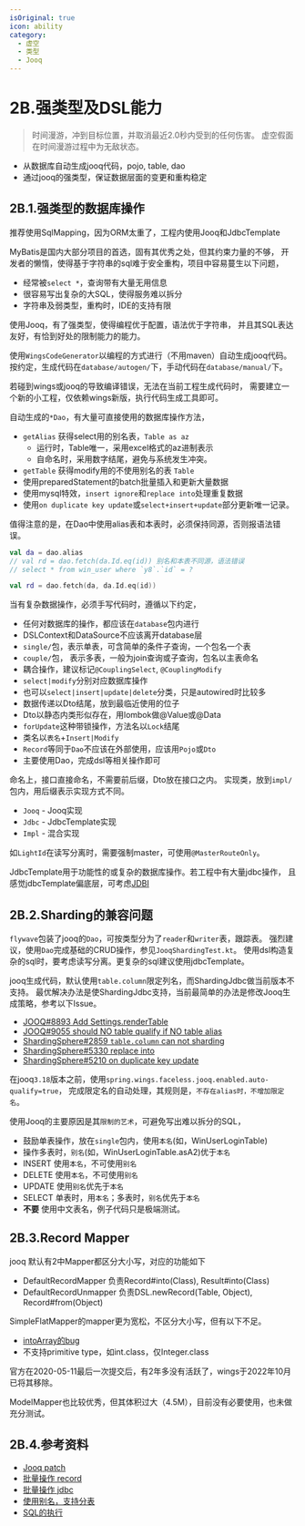 ```yaml
---
isOriginal: true
icon: ability
category:
  - 虚空
  - 类型
  - Jooq
---
```


# 2B.强类型及DSL能力

> 时间漫游，冲到目标位置，并取消最近2.0秒内受到的任何伤害。
> 虚空假面在时间漫游过程中为无敌状态。

* 从数据库自动生成jooq代码，pojo, table, dao
* 通过jooq的强类型，保证数据层面的变更和重构稳定

## 2B.1.强类型的数据库操作

推荐使用SqlMapping，因为ORM太重了，工程内使用Jooq和JdbcTemplate

MyBatis是国内大部分项目的首选，固有其优秀之处，但其约束力量的不够，
开发者的懒惰，使得基于字符串的sql难于安全重构，项目中容易蔓生以下问题，

* 经常被`select *`，查询带有大量无用信息
* 很容易写出复杂的大SQL，使得服务难以拆分
* 字符串及弱类型，重构时，IDE的支持有限

使用Jooq，有了强类型，使得编程优于配置，语法优于字符串，
并且其SQL表达友好，有恰到好处的限制能力的能力。

使用`WingsCodeGenerator`以编程的方式进行（不用maven）自动生成jooq代码。
按约定，生成代码在`database/autogen/`下，手动代码在`database/manual/`下。

若碰到wings或jooq的导致编译错误，无法在当前工程生成代码时，
需要建立一个新的小工程，仅依赖wings新版，执行代码生成工具即可。

自动生成的`*Dao`，有大量可直接使用的数据库操作方法，

* `getAlias` 获得select用的别名表，`Table as az`
  - 运行时，Table唯一，采用excel格式的az进制表示
  - 自命名时，采用数字结尾，避免与系统发生冲突。
* `getTable` 获得modify用的不使用别名的表 `Table`
* 使用preparedStatement的batch批量插入和更新大量数据
* 使用mysql特效，`insert ignore`和`replace into`处理重复数据
* 使用`on duplicate key update`或`select+insert+update`部分更新唯一记录。

值得注意的是，在Dao中使用alias表和本表时，必须保持同源，否则报语法错误。

```kotlin
val da = dao.alias
// val rd = dao.fetch(da.Id.eq(id)) 别名和本表不同源，语法错误
// select * from win_user where `y8`.`id` = ?

val rd = dao.fetch(da, da.Id.eq(id))
```

当有复杂数据操作，必须手写代码时，遵循以下约定，

* 任何对数据库的操作，都应该在`database`包内进行
* DSLContext和DataSource不应该离开database层
* `single/`包，表示单表，可含简单的条件子查询，一个包名一个表
* `couple/`包， 表示多表，一般为join查询或子查询，包名以主表命名
* 耦合操作，建议标记`@CouplingSelect`, `@CouplingModify`
* `select|modify`分别对应数据库操作
* 也可以`select|insert|update|delete`分类，只是autowired时比较多
* 数据传递以Dto结尾，放到最临近使用的位子
* Dto以静态内类形似存在，用lombok做@Value或@Data
* `forUpdate`这种带锁操作，方法名以`Lock`结尾
* 类名以`表名`+`Insert|Modify`
* `Record`等同于`Dao`不应该在外部使用，应该用`Pojo`或`Dto`
* 主要使用Dao，完成dsl等相关操作即可

命名上，接口直接命名，不需要前后缀，Dto放在接口之内。
实现类，放到`impl/`包内，用后缀表示实现方式不同。

* `Jooq` - Jooq实现
* `Jdbc` - JdbcTemplate实现
* `Impl` - 混合实现

如`LightId`在读写分离时，需要强制master，可使用`@MasterRouteOnly`。

JdbcTemplate用于功能性的或复杂的数据库操作。若工程中有大量jdbc操作，
且感觉jdbcTemplate偏底层，可考虑[JDBI](http://jdbi.org)

## 2B.2.Sharding的兼容问题

`flywave`包装了jooq的`Dao`，可按类型分为了`reader`和`writer`表，跟踪表。
强烈建议，使用`Dao`完成基础的CRUD操作，参见`JooqShardingTest.kt`。
使用dsl构造复杂的sql时，要考虑读写分离。更复杂的sql建议使用jdbcTemplate。

jooq生成代码，默认使用`table.column`限定列名，而ShardingJdbc做当前版本不支持。
最优解决办法是使ShardingJdbc支持，当前最简单的办法是修改Jooq生成策略，参考以下Issue。

* [JOOQ#8893 Add Settings.renderTable](https://github.com/jOOQ/jOOQ/issues/8893)
* [JOOQ#9055 should NO table qualify if NO table alias](https://github.com/jOOQ/jOOQ/pull/9055)
* [ShardingSphere#2859 `table.column` can not sharding](https://github.com/apache/incubator-shardingsphere/issues/2859)
* [ShardingSphere#5330 replace into](https://github.com/apache/shardingsphere/issues/5330)
* [ShardingSphere#5210 on duplicate key update](https://github.com/apache/shardingsphere/issues/5210)

在jooq`3.18`版本之前，使用`spring.wings.faceless.jooq.enabled.auto-qualify=true`，
完成限定名的自动处理，其规则是，`不存在alias时，不增加限定名`。

使用Jooq的主要原因是其`限制的艺术`，可避免写出难以拆分的SQL，

* 鼓励单表操作，放在`single`包内，使用`本名`(如，WinUserLoginTable)
* 操作多表时，`别名`(如，WinUserLoginTable.asA2)优于`本名`
* INSERT 使用`本名`，不可使用`别名`
* DELETE 使用`本名`，不可使用`别名`
* UPDATE 使用`别名`优先于`本名`
* SELECT 单表时，用`本名`；多表时，`别名`优先于`本名`
* **不要** 使用中文表名，例子代码只是极端测试。

## 2B.3.Record Mapper

jooq 默认有2中Mapper都区分大小写，对应的功能如下

* DefaultRecordMapper 负责Record#into(Class), Result#into(Class)
* DefaultRecordUnmapper 负责DSL.newRecord(Table, Object), Record#from(Object)

SimpleFlatMapper的mapper更为宽松，不区分大小写，但有以下不足。

* [intoArray的bug](https://github.com/arnaudroger/SimpleFlatMapper/issues/764)
* 不支持primitive type，如int.class，仅Integer.class

官方在2020-05-11最后一次提交后，有2年多没有活跃了，wings于2022年10月已将其移除。

ModelMapper也比较优秀，但其体积过大（4.5M），目前没有必要使用，也未做充分测试。

## 2B.4.参考资料

* [Jooq patch](https://github.com/trydofor/jOOQ/commit/0be23d2e90a1196def8916b9625fbe2ebffd4753)
* [批量操作 record](https://www.jooq.org/doc/3.12/manual/sql-execution/crud-with-updatablerecords/batch-execution-for-crud/)
* [批量操作 jdbc](https://www.jooq.org/doc/3.12/manual/sql-execution/batch-execution/)
* [使用别名，支持分表](https://www.jooq.org/doc/3.12/manual/sql-building/table-expressions/aliased-tables/)
* [SQL的执行](https://www.jooq.org/doc/3.12/manual/sql-execution/)
